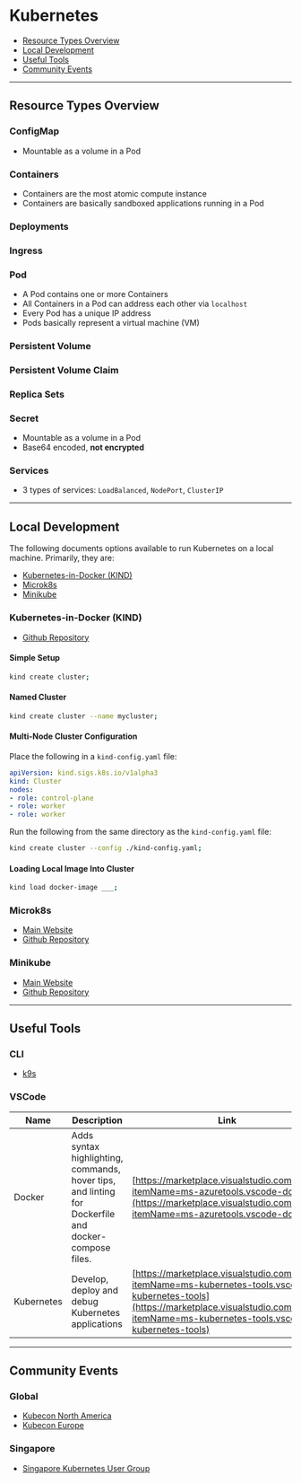 # Kubernetes

- [Resource Types Overview](#resource-types-overview)
- [Local Development](#local-development)
- [Useful Tools](#useful-tools)
- [Community Events](#community-events)


- - -


## Resource Types Overview

### ConfigMap

- Mountable as a volume in a Pod

### Containers

- Containers are the most atomic compute instance
- Containers are basically sandboxed applications running in a Pod

### Deployments

### Ingress

### Pod

- A Pod contains one or more Containers
- All Containers in a Pod can address each other via `localhost`
- Every Pod has a unique IP address
- Pods basically represent a virtual machine (VM)

### Persistent Volume

### Persistent Volume Claim

### Replica Sets

### Secret

- Mountable as a volume in a Pod
- Base64 encoded, **not encrypted**

### Services

- 3 types of services: `LoadBalanced`, `NodePort`, `ClusterIP`


- - -


## Local Development

The following documents options available to run Kubernetes on a local machine. Primarily, they are:

- [Kubernetes-in-Docker (KIND)](#kubernetes-in-docker-kind)
- [Microk8s](#microk8s)
- [Minikube](#minikube)

### Kubernetes-in-Docker (KIND)

- [Github Repository](https://github.com/kubernetes-sigs/kind)

#### Simple Setup

```sh
kind create cluster;
```

#### Named Cluster

```sh
kind create cluster --name mycluster;
```

#### Multi-Node Cluster Configuration

Place the following in a `kind-config.yaml` file:

```yaml
apiVersion: kind.sigs.k8s.io/v1alpha3
kind: Cluster
nodes:
- role: control-plane
- role: worker
- role: worker
```

Run the following from the same directory as the `kind-config.yaml` file:

```sh
kind create cluster --config ./kind-config.yaml;
```

#### Loading Local Image Into Cluster

```sh
kind load docker-image ___;
```

### Microk8s

- [Main Website](https://microk8s.io/)
- [Github Repository](https://github.com/ubuntu/microk8s)

### Minikube

- [Main Website](https://minikube.sigs.k8s.io/)
- [Github Repository](https://github.com/kubernetes/minikube)


- - -


## Useful Tools

### CLI

- [k9s](https://github.com/derailed/k9s)

### VSCode

| Name | Description | Link |
| --- | --- | --- |
| Docker | Adds syntax highlighting, commands, hover tips, and linting for Dockerfile and docker-compose files. | [https://marketplace.visualstudio.com/items?itemName=ms-azuretools.vscode-docker](https://marketplace.visualstudio.com/items?itemName=ms-azuretools.vscode-docker)
| Kubernetes | Develop, deploy and debug Kubernetes applications | [https://marketplace.visualstudio.com/items?itemName=ms-kubernetes-tools.vscode-kubernetes-tools](https://marketplace.visualstudio.com/items?itemName=ms-kubernetes-tools.vscode-kubernetes-tools) |


- - -


## Community Events

### Global

- [Kubecon North America](https://events.linuxfoundation.org/kubecon-cloudnativecon-north-america/)
- [Kubecon Europe](https://events.linuxfoundation.org/kubecon-cloudnativecon-europe/)

### Singapore

- [Singapore Kubernetes User Group](https://www.meetup.com/en-SG/Singapore-Kubernetes-User-Group/)
